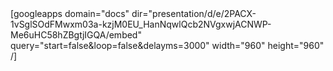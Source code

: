 <div style="margin:0 auto;width:100%;height:930px;overflow:hidden;">[googleapps domain="docs" dir="presentation/d/e/2PACX-1vSglSOdFMwxm03a-kzjM0EU_HanNqwlQcb2NVgxwjACNWP-Me6uHC58hZBgtjIGQA/embed" query="start=false&amp;loop=false&amp;delayms=3000" width="960" height="960" /]</div>
